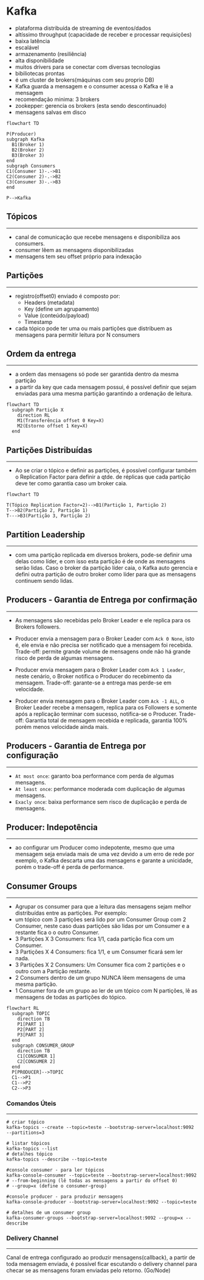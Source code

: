 # Kafka

- plataforma distribuída de streaming de eventos/dados
- altíssimo throughput (capacidade de receber e processar requisições)
- baixa latência
- escalável
- armazenamento (resiliência)
- alta disponibilidade
- muitos drivers para se conectar com diversas tecnologias
- bibiliotecas prontas
- é um cluster de brokers(máquinas com seu proprio DB)
- Kafka guarda a mensagem e o consumer acessa o Kafka e lê a mensagem
- recomendação minima: 3 brokers
- zookepper: gerencia os brokers (esta sendo descontinuado)
- mensagens salvas em disco

```mermaid
flowchart TD

P(Producer)
subgraph Kafka
  B1(Broker 1)
  B2(Broker 2)
  B3(Broker 3)
end
subgraph Consumers
C1(Consumer 1)-.->B1
C2(Consumer 2)-.->B2
C3(Consumer 3)-.->B3
end

P-->Kafka
```
## Tópicos
---
- canal de comunicação que recebe mensagens e disponibiliza aos consumers.
- consumer lêem as mensagens disponibilizadas
- mensagens tem seu offset próprio para indexação

## Partições
---
- registro(offset0) enviado é composto por:
  - Headers (metadata)
  - Key (define um agrupamento)
  - Value (conteúdo/payload)
  - Timestamp
- cada tópico pode ter uma ou mais partições que distribuem as mensagens para permitir leitura por N consumers

## Ordem da entrega
---
- a ordem das mensagens só pode ser garantida dentro da mesma partição
- a partir da key que cada mensagem possui, é possível definir que sejam enviadas para uma mesma partição garantindo a ordenação de leitura.

```mermaid
flowchart TD
  subgraph Partição X
    direction RL
    M1(Transferência offset 0 Key=X)
    M2(Estorno offset 1 Key=X)
  end

```
## Partições Distribuídas
---
- Ao se criar o tópico e definir as partições, é possível configurar também o Replication Factor para definir a qtde. de réplicas que cada partição deve ter como garantia caso um broker caia.

```mermaid
flowchart TD

T(Tópico Replication Factor=2)-->B1(Partição 1, Partição 2)
T-->B2(Partição 2, Partição 1)
T--->B3(Partição 3, Partição 2)

```
## Partition Leadership
---
- com uma partição replicada em diversos brokers, pode-se definir uma delas como líder, e com isso esta partição é de onde as mensagens serão lidas. Caso o broker da partição líder caia, o Kafka auto gerencia e defini outra partição de outro broker como líder para que as mensagens continuem sendo lidas.

## Producers - Garantia de Entrega por confirmação
---
- As mensagens são recebidas pelo Broker Leader e ele replica para os Brokers followers.

- Producer envia a mensagem para o Broker Leader com `Ack 0 None`, isto é, ele envia e não precisa ser notificado que a mensagem foi recebida. Trade-off: permite grande volume de mensagens onde não há grande risco de perda de algumas mensagens.

- Producer envia mensagem para o Broker Leader com `Ack 1 Leader`, neste cenário, o Broker notifica o Producer do recebimento da mensagem. Trade-off: garante-se a entrega mas perde-se em velocidade.

- Producer envia mensagem para o Broker Leader com `Ack -1 ALL`, o Broker Leader recebe a mensagem, replica para os Followers e somente após a replicação terminar com sucesso, notifica-se o  Producer. Trade-off: Garantia total de mensagem recebida e replicada, garantia 100% porém menos velocidade ainda mais.

## Producers - Garantia de Entrega por configuração
--- 
- `At most once`: garanto boa performance com perda de algumas mensagens.
- `At least once`: performance moderada com duplicação de algumas mensagens.
- `Exacly once`: baixa performance sem risco de duplicação e perda de mensagens.

## Producer: Indepotência
---
- ao configurar um Producer como indepotente, mesmo que uma mensagem seja enviada mais de uma vez devido a um erro de rede por exemplo, o Kafka descarta uma das mensagens e garante a unicidade, porém o trade-off é perda de performance.

## Consumer Groups
---
- Agrupar os consumer para que a leitura das mensagens sejam melhor distribuídas entre as partições. Por exemplo: 
- um tópico com 3 partições será lido por um Consumer Group com 2 Consumer, neste caso duas partições são lidas por um Consumer e a restante fica o o outro Consumer.
- 3 Partições X 3 Consumers: fica 1/1, cada partição fica com um Consumer.
- 3 Partições X 4 Consumers: fica 1/1, e um Consumer ficará sem ler nada.
- 3 Partições X 2 Consumers: Um Consumer fica com 2 partições e o outro com a Partição restante.
- 2 Consumers dentro de um grupo NUNCA lêem mensagens de uma mesma partição.
- 1 Consumer fora de um grupo ao ler de um tópico com N partições, lê as mensagens de todas as partições do tópico.

```mermaid
flowchart RL
  subgraph TOPIC
    direction TB
    P1[PART 1]
    P2[PART 2]
    P3[PART 3]
  end
  subgraph CONSUMER_GROUP
    direction TB
    C1[CONSUMER 1]
    C2[CONSUMER 2]
  end
  P[PRODUCER]-->TOPIC
  C1-->P1
  C1-->P2
  C2-->P3

```

### Comandos Úteis
---

```
# criar tópico
kafka-topics --create --topic=teste --bootstrap-server=localhost:9092 --partitions=3

# listar tópicos
kafka-topics --list
# detalhes tópico
kafka-topics --describe --topic=teste

#console consumer - para ler tópicos
kafka-console-consumer --topic=teste --bootstrap-server=localhost:9092
# --from-beginning (lê todas as mensagens a partir do offset 0)
# --group=x (define o consumer-group)

#console producer - para produzir mensagens
kafka-console-producer --bootstrap-server=localhost:9092 --topic=teste

# detalhes de um consumer group
kafka-consumer-groups --bootstrap-server=localhost:9092 --group=x --describe
```

### Delivery Channel
---
Canal de entrega configurado ao produzir mensagens(callback), a partir de toda mensagem enviada, é possível ficar escutando o delivery channel para checar se as mensagens foram enviadas pelo retorno. (Go/Node)